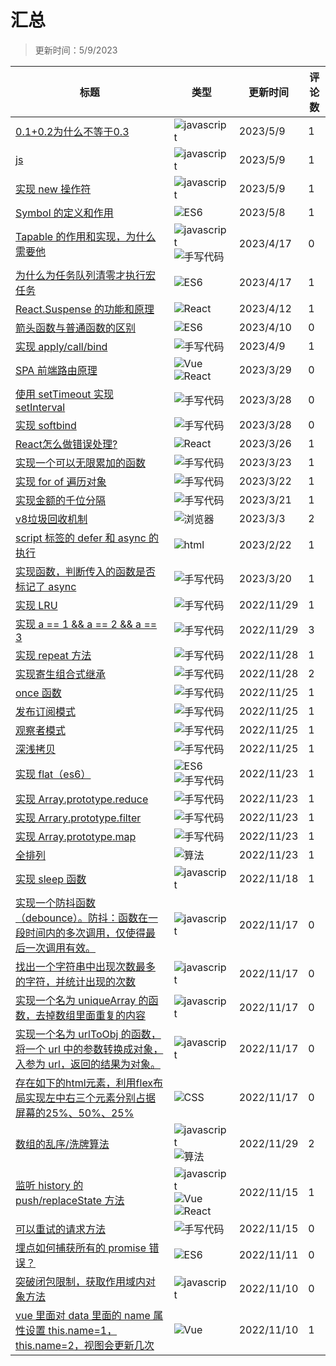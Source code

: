 # 汇总

> 更新时间：5/9/2023

|标题|类型|更新时间|评论数|
|---|---|---|---|
|[0.1+0.2为什么不等于0.3](https://github.com/mortal-cultivation-biography/daydayup/issues/45)|![javascript](https://img.shields.io/badge/-javascript-bfdadc)|2023/5/9|1|
|[js](https://github.com/mortal-cultivation-biography/daydayup/issues/44)|![javascript](https://img.shields.io/badge/-javascript-bfdadc)|2023/5/9|1|
|[实现 new 操作符](https://github.com/mortal-cultivation-biography/daydayup/issues/43)|![javascript](https://img.shields.io/badge/-javascript-bfdadc)|2023/5/9|1|
|[Symbol 的定义和作用](https://github.com/mortal-cultivation-biography/daydayup/issues/42)|![ES6](https://img.shields.io/badge/-ES6-B3FDB9)|2023/5/8|1|
|[Tapable 的作用和实现，为什么需要他](https://github.com/mortal-cultivation-biography/daydayup/issues/41)|![javascript](https://img.shields.io/badge/-javascript-bfdadc) ![手写代码](https://img.shields.io/badge/-手写代码-7D2F45)|2023/4/17|0|
|[为什么为任务队列清零才执行宏任务](https://github.com/mortal-cultivation-biography/daydayup/issues/40)|![ES6](https://img.shields.io/badge/-ES6-B3FDB9)|2023/4/17|1|
|[React.Suspense 的功能和原理](https://github.com/mortal-cultivation-biography/daydayup/issues/39)|![React](https://img.shields.io/badge/-React-02FCFB)|2023/4/12|1|
|[箭头函数与普通函数的区别](https://github.com/mortal-cultivation-biography/daydayup/issues/38)|![ES6](https://img.shields.io/badge/-ES6-B3FDB9)|2023/4/10|0|
|[实现 apply/call/bind](https://github.com/mortal-cultivation-biography/daydayup/issues/37)|![手写代码](https://img.shields.io/badge/-手写代码-7D2F45)|2023/4/9|1|
|[SPA 前端路由原理](https://github.com/mortal-cultivation-biography/daydayup/issues/36)|![Vue](https://img.shields.io/badge/-Vue-0E8A16) ![React](https://img.shields.io/badge/-React-02FCFB)|2023/3/29|0|
|[使用 setTimeout 实现 setInterval](https://github.com/mortal-cultivation-biography/daydayup/issues/35)|![手写代码](https://img.shields.io/badge/-手写代码-7D2F45)|2023/3/28|0|
|[实现 softbind](https://github.com/mortal-cultivation-biography/daydayup/issues/34)|![手写代码](https://img.shields.io/badge/-手写代码-7D2F45)|2023/3/28|0|
|[React怎么做错误处理?](https://github.com/mortal-cultivation-biography/daydayup/issues/33)|![React](https://img.shields.io/badge/-React-02FCFB)|2023/3/26|1|
|[实现一个可以无限累加的函数](https://github.com/mortal-cultivation-biography/daydayup/issues/32)|![手写代码](https://img.shields.io/badge/-手写代码-7D2F45)|2023/3/23|1|
|[实现 for of 遍历对象](https://github.com/mortal-cultivation-biography/daydayup/issues/31)|![手写代码](https://img.shields.io/badge/-手写代码-7D2F45)|2023/3/22|1|
|[实现金额的千位分隔](https://github.com/mortal-cultivation-biography/daydayup/issues/30)|![手写代码](https://img.shields.io/badge/-手写代码-7D2F45)|2023/3/21|1|
|[v8垃圾回收机制](https://github.com/mortal-cultivation-biography/daydayup/issues/29)|![浏览器](https://img.shields.io/badge/-浏览器-B22B02)|2023/3/3|2|
|[script 标签的 defer 和 async 的执行](https://github.com/mortal-cultivation-biography/daydayup/issues/28)|![html](https://img.shields.io/badge/-html-585A7D)|2023/2/22|1|
|[实现函数，判断传入的函数是否标记了 async](https://github.com/mortal-cultivation-biography/daydayup/issues/27)|![手写代码](https://img.shields.io/badge/-手写代码-7D2F45)|2023/3/20|1|
|[实现 LRU](https://github.com/mortal-cultivation-biography/daydayup/issues/26)|![手写代码](https://img.shields.io/badge/-手写代码-7D2F45)|2022/11/29|1|
|[实现 a == 1 && a == 2 && a == 3](https://github.com/mortal-cultivation-biography/daydayup/issues/25)|![手写代码](https://img.shields.io/badge/-手写代码-7D2F45)|2022/11/29|3|
|[实现 repeat 方法](https://github.com/mortal-cultivation-biography/daydayup/issues/24)|![手写代码](https://img.shields.io/badge/-手写代码-7D2F45)|2022/11/28|1|
|[实现寄生组合式继承](https://github.com/mortal-cultivation-biography/daydayup/issues/23)|![手写代码](https://img.shields.io/badge/-手写代码-7D2F45)|2022/11/28|2|
|[once 函数](https://github.com/mortal-cultivation-biography/daydayup/issues/22)|![手写代码](https://img.shields.io/badge/-手写代码-7D2F45)|2022/11/25|1|
|[发布订阅模式](https://github.com/mortal-cultivation-biography/daydayup/issues/21)|![手写代码](https://img.shields.io/badge/-手写代码-7D2F45)|2022/11/25|1|
|[观察者模式](https://github.com/mortal-cultivation-biography/daydayup/issues/20)|![手写代码](https://img.shields.io/badge/-手写代码-7D2F45)|2022/11/25|1|
|[深浅拷贝](https://github.com/mortal-cultivation-biography/daydayup/issues/19)|![手写代码](https://img.shields.io/badge/-手写代码-7D2F45)|2022/11/25|1|
|[实现 flat（es6）](https://github.com/mortal-cultivation-biography/daydayup/issues/18)|![ES6](https://img.shields.io/badge/-ES6-B3FDB9) ![手写代码](https://img.shields.io/badge/-手写代码-7D2F45)|2022/11/23|1|
|[实现 Array.prototype.reduce](https://github.com/mortal-cultivation-biography/daydayup/issues/17)|![手写代码](https://img.shields.io/badge/-手写代码-7D2F45)|2022/11/23|1|
|[实现 Arrary.prototype.filter](https://github.com/mortal-cultivation-biography/daydayup/issues/16)|![手写代码](https://img.shields.io/badge/-手写代码-7D2F45)|2022/11/23|1|
|[实现 Array.prototype.map](https://github.com/mortal-cultivation-biography/daydayup/issues/15)|![手写代码](https://img.shields.io/badge/-手写代码-7D2F45)|2022/11/23|1|
|[全排列](https://github.com/mortal-cultivation-biography/daydayup/issues/14)|![算法](https://img.shields.io/badge/-算法-8ED85A)|2022/11/23|1|
|[实现 sleep 函数](https://github.com/mortal-cultivation-biography/daydayup/issues/13)|![javascript](https://img.shields.io/badge/-javascript-bfdadc)|2022/11/18|1|
|[实现一个防抖函数（debounce）。防抖：函数在一段时间内的多次调用，仅使得最后一次调用有效。](https://github.com/mortal-cultivation-biography/daydayup/issues/12)|![javascript](https://img.shields.io/badge/-javascript-bfdadc)|2022/11/17|0|
|[ 找出一个字符串中出现次数最多的字符，并统计出现的次数](https://github.com/mortal-cultivation-biography/daydayup/issues/11)|![javascript](https://img.shields.io/badge/-javascript-bfdadc)|2022/11/17|0|
|[实现一个名为 uniqueArray 的函数，去掉数组里面重复的内容](https://github.com/mortal-cultivation-biography/daydayup/issues/10)|![javascript](https://img.shields.io/badge/-javascript-bfdadc)|2022/11/17|0|
|[实现一个名为 urlToObj 的函数，将一个 url 中的参数转换成对象，入参为 url，返回的结果为对象。](https://github.com/mortal-cultivation-biography/daydayup/issues/9)|![javascript](https://img.shields.io/badge/-javascript-bfdadc)|2022/11/17|0|
|[存在如下的html元素，利用flex布局实现左中右三个元素分别占据屏幕的25%、50%、25%](https://github.com/mortal-cultivation-biography/daydayup/issues/8)|![CSS](https://img.shields.io/badge/-CSS-0D7622)|2022/11/17|0|
|[数组的乱序/洗牌算法](https://github.com/mortal-cultivation-biography/daydayup/issues/7)|![javascript](https://img.shields.io/badge/-javascript-bfdadc) ![算法](https://img.shields.io/badge/-算法-8ED85A)|2022/11/29|2|
|[监听 history 的 push/replaceState 方法](https://github.com/mortal-cultivation-biography/daydayup/issues/6)|![javascript](https://img.shields.io/badge/-javascript-bfdadc) ![Vue](https://img.shields.io/badge/-Vue-0E8A16) ![React](https://img.shields.io/badge/-React-02FCFB)|2022/11/15|1|
|[可以重试的请求方法](https://github.com/mortal-cultivation-biography/daydayup/issues/5)|![手写代码](https://img.shields.io/badge/-手写代码-7D2F45)|2022/11/15|0|
|[埋点如何捕获所有的 promise 错误？](https://github.com/mortal-cultivation-biography/daydayup/issues/4)|![ES6](https://img.shields.io/badge/-ES6-B3FDB9)|2022/11/11|0|
|[突破闭包限制，获取作用域内对象方法](https://github.com/mortal-cultivation-biography/daydayup/issues/3)|![javascript](https://img.shields.io/badge/-javascript-bfdadc)|2022/11/10|0|
|[vue 里面对 data 里面的 name 属性设置 this.name=1，this.name=2，视图会更新几次](https://github.com/mortal-cultivation-biography/daydayup/issues/2)|![Vue](https://img.shields.io/badge/-Vue-0E8A16)|2022/11/10|1|